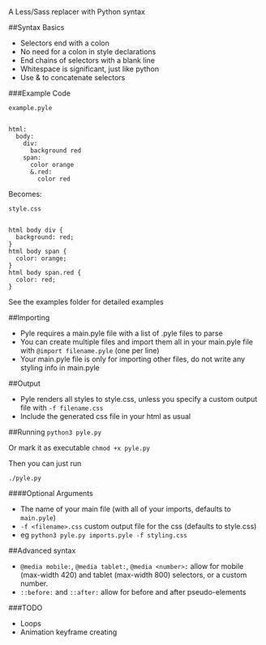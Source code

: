 A Less/Sass replacer with Python syntax

##Syntax Basics
- Selectors end with a colon
- No need for a colon in style declarations
- End chains of selectors with a blank line
- Whitespace is significant, just like python
- Use & to concatenate selectors

###Example Code
```
example.pyle


html:
  body:
    div:
      background red  
    span:
      color orange
      &.red:
        color red
```


Becomes:
```
style.css 


html body div {
  background: red;
}
html body span {
  color: orange;
}
html body span.red {
  color: red;
}
```

See the examples folder for detailed examples

##Importing
- Pyle requires a main.pyle file with a list of .pyle files to parse
- You can create multiple files and import them all in your main.pyle file with `@import filename.pyle` (one per line)
- Your main.pyle file is only for importing other files, do not write any styling info in main.pyle

##Output
- Pyle renders all styles to style.css, unless you specify a custom output file with `-f filename.css`
- Include the generated css file in your html as usual

##Running
`python3 pyle.py`

Or mark it as executable `chmod +x pyle.py`

Then you can just run

`./pyle.py`

####Optional Arguments
- The name of your main file (with all of your imports, defaults to `main.pyle`)
- `-f <filename>.css` custom output file for the css (defaults to style.css)
- eg `python3 pyle.py imports.pyle -f styling.css`

##Advanced syntax
- `@media mobile:`, `@media tablet:`, `@media <number>:` allow for mobile (max-width 420) and tablet (max-width 800) selectors, or a custom number.
- `::before:` and `::after:` allow for before and after pseudo-elements

###TODO
- Loops
- Animation keyframe creating
